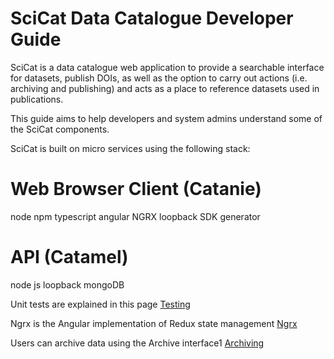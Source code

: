# SciCat Data Catalogue Developer Guide

SciCat is a data catalogue web application to provide a searchable interface for datasets, publish DOIs, as well as the option to carry out actions (i.e. archiving and publishing) and acts as a place to reference datasets used in publications.

This guide aims to help developers and system admins understand some of the SciCat components.

SciCat is built on micro services using the following stack:

# Web Browser Client (Catanie)
node
npm
typescript
angular
NGRX
loopback SDK generator

# API (Catamel)
node
js
loopback
mongoDB


Unit tests are explained in this page
[Testing](Testing)

Ngrx is the Angular implementation of Redux state management
[Ngrx](Ngrx)

Users can archive data  using the Archive interface1
[Archiving](Archiving)
